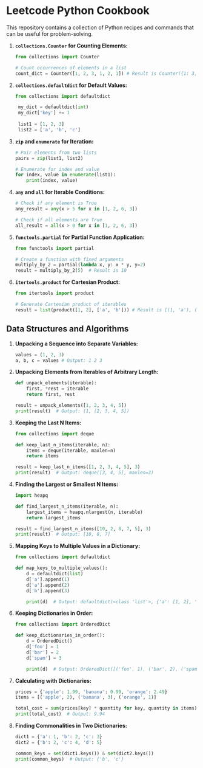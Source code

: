 # Leetcode Python Cookbook

This repository contains a collection of Python recipes and commands that can be useful for problem-solving.

1. **`collections.Counter` for Counting Elements:**
    ```python
    from collections import Counter

    # Count occurrences of elements in a list
    count_dict = Counter([1, 2, 3, 1, 2, 1]) # Result is Counter({1: 3, 2: 2, 3: 1})
    ```
2. **`collections.defaultdict` for Default Values:**


   ```python
   from collections import defaultdict

    my_dict = defaultdict(int)
    my_dict['key'] += 1
    
    list1 = [1, 2, 3]
    list2 = ['a', 'b', 'c']
    ```
3. **`zip` and `enumerate` for Iteration:**
    ```python
    # Pair elements from two lists
    pairs = zip(list1, list2)

    # Enumerate for index and value
    for index, value in enumerate(list1):
        print(index, value)
    ```
4. **`any` and `all` for Iterable Conditions:**
    ```python
    # Check if any element is True
    any_result = any(x > 5 for x in [1, 2, 6, 3])

    # Check if all elements are True
    all_result = all(x > 0 for x in [1, 2, 6, 3])
    ```
5. **`functools.partial` for Partial Function Application:**
    ```python
    from functools import partial

    # Create a function with fixed arguments
    multiply_by_2 = partial(lambda x, y: x * y, y=2)
    result = multiply_by_2(5)  # Result is 10
    ```
6. **`itertools.product` for Cartesian Product:**
    ```python
    from itertools import product

    # Generate Cartesian product of iterables
    result = list(product([1, 2], ['a', 'b'])) # Result is [(1, 'a'), (1, 'b'), (2, 'a'), (2, 'b')]
    ```

## Data Structures and Algorithms
1. **Unpacking a Sequence into Separate Variables:**

    ```python
    values = (1, 2, 3)
    a, b, c = values # Output: 1 2 3
    ```

2. **Unpacking Elements from Iterables of Arbitrary Length:**

    ```python
    def unpack_elements(iterable):
        first, *rest = iterable
        return first, rest
    
    result = unpack_elements([1, 2, 3, 4, 5])
    print(result)  # Output: (1, [2, 3, 4, 5])
    ```

3. **Keeping the Last N Items:**

    ```python
    from collections import deque

    def keep_last_n_items(iterable, n):
        items = deque(iterable, maxlen=n)
        return items
    
    result = keep_last_n_items([1, 2, 3, 4, 5], 3)
    print(result)  # Output: deque([3, 4, 5], maxlen=3)
    ```

4. **Finding the Largest or Smallest N Items:**

    ```python
    import heapq

    def find_largest_n_items(iterable, n):
        largest_items = heapq.nlargest(n, iterable)
        return largest_items

    result = find_largest_n_items([10, 2, 8, 7, 5], 3)
    print(result)  # Output: [10, 8, 7]
    ```
5. **Mapping Keys to Multiple Values in a Dictionary:**

    ```python
    from collections import defaultdict

    def map_keys_to_multiple_values():
        d = defaultdict(list)
        d['a'].append(1)
        d['a'].append(2)
        d['b'].append(3)

        print(d)  # Output: defaultdict(<class 'list'>, {'a': [1, 2], 'b': [3]})
    ```
6. **Keeping Dictionaries in Order:**

    ```python
    from collections import OrderedDict

    def keep_dictionaries_in_order():
        d = OrderedDict()
        d['foo'] = 1
        d['bar'] = 2
        d['spam'] = 3

        print(d)  # Output: OrderedDict([('foo', 1), ('bar', 2), ('spam', 3)])
    ```

7. **Calculating with Dictionaries:**

    ```python
    prices = {'apple': 1.99, 'banana': 0.99, 'orange': 2.49}
    items = [('apple', 2), ('banana', 3), ('orange', 1)]

    total_cost = sum(prices[key] * quantity for key, quantity in items)
    print(total_cost)  # Output: 9.94
    ```

8. **Finding Commonalities in Two Dictionaries:**

    ```python
    dict1 = {'a': 1, 'b': 2, 'c': 3}
    dict2 = {'b': 2, 'c': 4, 'd': 5}

    common_keys = set(dict1.keys()) & set(dict2.keys())
    print(common_keys)  # Output: {'b', 'c'}
    ```
